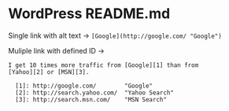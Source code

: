 # WordPress README.md

Single link with alt text →
`[Google](http://google.com/ "Google")`

Muliple link with defined ID →
```
I get 10 times more traffic from [Google][1] than from
[Yahoo][2] or [MSN][3].

  [1]: http://google.com/        "Google"
  [2]: http://search.yahoo.com/  "Yahoo Search"
  [3]: http://search.msn.com/    "MSN Search"
```
